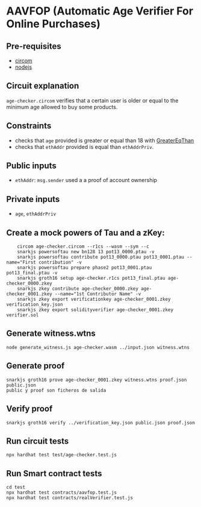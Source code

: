 # AAVFOP (Automatic Age Verifier For Online Purchases)

## Pre-requisites

- [circom](https://docs.circom.io/getting-started/installation/#installing-dependencies)
- [nodejs](https://nodejs.org/en/)

## Circuit explanation

`age-checker.circom` verifies that a certain user is older or equal to the minimum age allowed to buy some products.

## Constraints

- checks that `age` provided is greater or equal than 18 with [GreaterEqThan](https://github.com/iden3/circomlib/blob/master/circuits/comparators.circom#L131)
- checks that `ethAddr` provided is equal than `ethAddrPriv`.

## Public inputs

- `ethAddr`: `msg.sender` used a a proof of account ownership

## Private inputs

- `age`, `ethAddrPriv`

## Create a mock powers of Tau and a zKey:

```
    circom age-checker.circom --r1cs --wasm --sym --c
    snarkjs powersoftau new bn128 13 pot13_0000.ptau -v
    snarkjs powersoftau contribute pot13_0000.ptau pot13_0001.ptau --name="First contribution" -v
    snarkjs powersoftau prepare phase2 pot13_0001.ptau pot13_final.ptau -v
    snarkjs groth16 setup age-checker.r1cs pot13_final.ptau age-checker_0000.zkey
    snarkjs zkey contribute age-checker_0000.zkey age-checker_0001.zkey --name="1st Contributor Name" -v
    snarkjs zkey export verificationkey age-checker_0001.zkey verification_key.json
    snarkjs zkey export solidityverifier age-checker_0001.zkey verifier.sol
```

## Generate witness.wtns
```
node generate_witness.js age-checker.wasm ../input.json witness.wtns
```

## Generate proof
```
snarkjs groth16 prove age-checker_0001.zkey witness.wtns proof.json public.json
public y proof son ficheros de salida
```

## Verify proof
```
snarkjs groth16 verify ../verification_key.json public.json proof.json
```

## Run circuit tests
```
npx hardhat test test/age-checker.test.js
```

## Run Smart contract tests
```
cd test
npx hardhat test contracts/aavfop.test.js
npx hardhat test contracts/realVerifier.test.js
```
